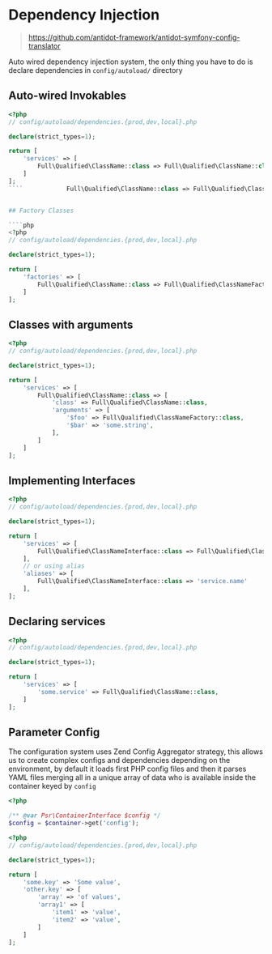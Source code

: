# Dependency Injection

> https://github.com/antidot-framework/antidot-symfony-config-translator

Auto wired dependency injection system, the only thing you have to do is declare dependencies in `config/autoload/` directory

## Auto-wired Invokables

````php
<?php
// config/autoload/dependencies.{prod,dev,local}.php

declare(strict_types=1);

return [
    'services' => [
        Full\Qualified\ClassName::class => Full\Qualified\ClassName::class,
    ]
];
````            Full\Qualified\ClassName::class => Full\Qualified\ClassName::class,


## Factory Classes

````php
<?php
// config/autoload/dependencies.{prod,dev,local}.php

declare(strict_types=1);

return [
    'factories' => [
        Full\Qualified\ClassName::class => Full\Qualified\ClassNameFactory::class,
    ]
];
````

## Classes with arguments

````php
<?php
// config/autoload/dependencies.{prod,dev,local}.php

declare(strict_types=1);

return [
    'services' => [
        Full\Qualified\ClassName::class => [
            'class' => Full\Qualified\ClassName::class,
            'arguments' => [
                '$foo' => Full\Qualified\ClassNameFactory::class,
                '$bar' => 'some.string',
            ],
        ]
    ]
];
````

## Implementing Interfaces

````php
<?php
// config/autoload/dependencies.{prod,dev,local}.php

declare(strict_types=1);

return [
    'services' => [
        Full\Qualified\ClassNameInterface::class => Full\Qualified\ClassName::class
    ],
    // or using alias
    'aliases' => [
        Full\Qualified\ClassNameInterface::class => 'service.name'
    ],
];
````

## Declaring services

````php
<?php
// config/autoload/dependencies.{prod,dev,local}.php

declare(strict_types=1);

return [
    'services' => [
        'some.service' => Full\Qualified\ClassName::class,
    ]
];
````

## Parameter Config

The configuration system uses Zend Config Aggregator strategy, this allows us to create complex configs and dependencies depending on the environment, by default it loads first PHP config files and then it parses YAML files merging all in a unique array of data who is available inside the container keyed by `config`

````php
<?php

/** @var Psr\ContainerInterface $config */
$config = $container->get('config');
````

````php
<?php
// config/autoload/dependencies.{prod,dev,local}.php

declare(strict_types=1);

return [
    'some.key' => 'Some value',
    'other.key' => [
        'array' => 'of values',
        'array1' => [
            'item1' => 'value',
            'item2' => 'value',
        ]
    ]
];
````
